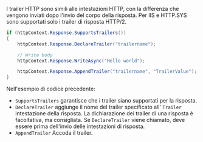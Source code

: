 I trailer HTTP sono simili alle intestazioni HTTP, con la differenza che vengono inviati dopo l'invio del corpo della risposta. Per IIS e HTTP.SYS sono supportati solo i trailer di risposta HTTP/2.

```csharp
if (httpContext.Response.SupportsTrailers())
{
    httpContext.Response.DeclareTrailer("trailername"); 

    // Write body
    httpContext.Response.WriteAsync("Hello world");

    httpContext.Response.AppendTrailer("trailername", "TrailerValue");
}
```

Nell'esempio di codice precedente:

* `SupportsTrailers` garantisce che i trailer siano supportati per la risposta.
* `DeclareTrailer` aggiunge il nome del trailer specificato all' `Trailer` intestazione della risposta. La dichiarazione dei trailer di una risposta è facoltativa, ma consigliata. Se `DeclareTrailer` viene chiamato, deve essere prima dell'invio delle intestazioni di risposta.
* `AppendTrailer` Accoda il trailer.
